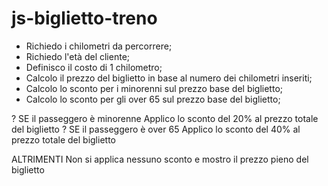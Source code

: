 # js-biglietto-treno

- Richiedo i chilometri da percorrere;
- Richiedo l'età del cliente;
- Definisco il costo di 1 chilometro;
- Calcolo il prezzo del biglietto in base al numero dei chilometri inseriti;
- Calcolo lo sconto per i minorenni sul prezzo base del biglietto;
- Calcolo lo sconto per gli over 65 sul prezzo base del biglietto;

? SE il passeggero è minorenne
    Applico lo sconto del 20% al prezzo totale del biglietto
? SE il passeggero è over 65
    Applico lo sconto del 40% al prezzo totale del biglietto

ALTRIMENTI 
    Non si applica nessuno sconto e mostro il prezzo pieno del biglietto


